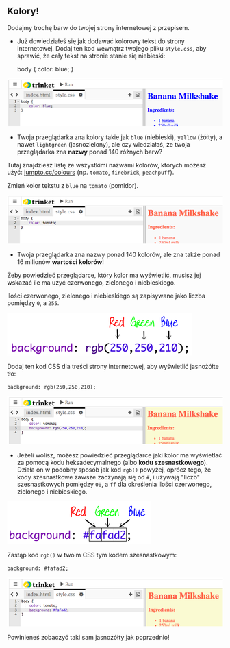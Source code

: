 ## Kolory!

Dodajmy trochę barw do twojej strony internetowej z przepisem.

+ Już dowiedziałeś się jak dodawać kolorowy tekst do strony internetowej. Dodaj ten kod wewnątrz twojego pliku `style.css`, aby sprawić, że cały tekst na stronie stanie się niebieski:

    body {
        color: blue;
    }
    

![zrzut ekranu](images/recipe-blue.png)

+ Twoja przeglądarka zna kolory takie jak `blue` (niebieski), `yellow` (żółty), a nawet `lightgreen` (jasnozielony), ale czy wiedziałaś, że twoja przeglądarka zna **nazwy** ponad 140 różnych barw?

Tutaj znajdziesz listę ze wszystkimi nazwami kolorów, których możesz użyć: [jumpto.cc/colours](http://jumpto.cc/colours) (np. `tomato`, `firebrick`, `peachpuff`).

Zmień kolor tekstu z `blue` na `tomato` (pomidor).

![zrzut ekranu](images/recipe-tomato.png)

+ Twoja przeglądarka zna nazwy ponad 140 kolorów, ale zna także ponad 16 milionów **wartości kolorów**!

Żeby powiedzieć przeglądarce, który kolor ma wyświetlić, musisz jej wskazać ile ma użyć czerwonego, zielonego i niebieskiego.

Ilości czerwonego, zielonego i niebieskiego są zapisywane jako liczba pomiędzy `0`, a `255`.

![zrzut ekranu](images/recipe-rgb-img.png)

Dodaj ten kod CSS dla treści strony internetowej, aby wyświetlić jasnożółte tło:

    background: rgb(250,250,210);
    

![zrzut ekranu](images/recipe-rgb.png)

+ Jeżeli wolisz, możesz powiedzieć przeglądarce jaki kolor ma wyświetlać za pomocą kodu heksadecymalnego (albo **kodu szesnastkowego**). Działa on w podobny sposób jak kod `rgb()` powyżej, oprócz tego, że kody szesnastkowe zawsze zaczynają się od `#`, i używają "liczb" szesnastkowych pomiędzy `00`, a `ff` dla określenia ilości czerwonego, zielonego i niebieskiego.

![zrzut ekranu](images/recipe-hex-img.png)

Zastąp kod `rgb()` w twoim CSS tym kodem szesnastkowym:

    background: #fafad2;
    

![zrzut ekranu](images/recipe-hex.png)

Powinieneś zobaczyć taki sam jasnożółty jak poprzednio!